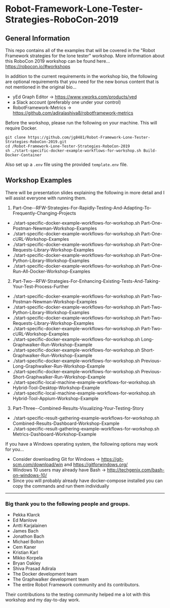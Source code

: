 # Robot-Framework-Lone-Tester-Strategies-RoboCon-2019

## General Information

This repo contains all of the examples that will be covered in the "Robot Framework strategies for the lone tester" workshop. More information about this RoboCon 2019 workshop can be found here... https://robocon.io/#workshops


In addition to the current requirements in the workshop bio, the following are optional requirements that you need for the new bonus content that is not mentioned in the original bio...

- yEd Graph Editor -> https://www.yworks.com/products/yed
- a Slack account (preferably one under your control)
- RobotFramework-Metrics -> https://github.com/adiralashiva8/robotframework-metrics

Before the workshop, please run the following on your machine. This will require Docker.

```
git clone https://github.com/jg8481/Robot-Framework-Lone-Tester-Strategies-RoboCon-2019.git
cd /Robot-Framework-Lone-Tester-Strategies-RoboCon-2019
sh ./start-specific-docker-example-workflows-for-workshop.sh Build-Docker-Container

```
Also set up a `.env` file using the provided `template.env` file.

## Workshop Examples

There will be presentation slides explaining the following in more detail and I will assist everyone with running them.

1. Part-One--RFW-Strategies-For-Rapidly-Testing-And-Adapting-To-Frequently-Changing-Projects
- ./start-specific-docker-example-workflows-for-workshop.sh Part-One-Postman-Newman-Workshop-Examples
- ./start-specific-docker-example-workflows-for-workshop.sh Part-One-cURL-Workshop-Examples
- ./start-specific-docker-example-workflows-for-workshop.sh Part-One-Requests-Library-Workshop-Examples
- ./start-specific-docker-example-workflows-for-workshop.sh Part-One-Python-Library-Workshop-Examples
- ./start-specific-docker-example-workflows-for-workshop.sh Part-One-Run-All-Docker-Workshop-Examples
2. Part-Two--RFW-Strategies-For-Enhancing-Existing-Tests-And-Taking-Your-Test-Process-Further
- ./start-specific-docker-example-workflows-for-workshop.sh Part-Two-Postman-Newman-Workshop-Examples
- ./start-specific-docker-example-workflows-for-workshop.sh Part-Two-Python-Library-Workshop-Examples
- ./start-specific-docker-example-workflows-for-workshop.sh Part-Two-Requests-Library-Workshop-Examples
- ./start-specific-docker-example-workflows-for-workshop.sh Part-Two-cURL-Workshop-Examples
- ./start-specific-docker-example-workflows-for-workshop.sh Long-Graphwalker-Run-Workshop-Example
- ./start-specific-docker-example-workflows-for-workshop.sh Short-Graphwalker-Run-Workshop-Example
- ./start-specific-docker-example-workflows-for-workshop.sh Previous-Long-Graphwalker-Run-Workshop-Example
- ./start-specific-docker-example-workflows-for-workshop.sh Previous-Short-Graphwalker-Run-Workshop-Example
- ./start-specific-local-machine-example-workflows-for-workshop.sh Hybrid-Tool-Desktop-Workshop-Example
- ./start-specific-local-machine-example-workflows-for-workshop.sh Hybrid-Tool-Appium-Workshop-Example
3. Part-Three--Combined-Results-Visualizing-Your-Testing-Story
- ./start-specific-result-gathering-example-workflows-for-workshop.sh Combined-Results-Dashboard-Workshop-Example
- ./start-specific-result-gathering-example-workflows-for-workshop.sh Metrics-Dashboard-Workshop-Example

If you have a Windows operating system, the following options may work for you...
- Consider downloading Git for Windows -> https://git-scm.com/download/win and https://gitforwindows.org/
- Windows 10 users may already have Bash -> http://techgenix.com/bash-on-windows-10/
- Since you will probably already have docker-compose installed you can copy the commands and run them individually

***

### Big thank you to the following people and groups.

- Pekka Klarck
- Ed Manlove
- Antti Karjalainen
- James Bach
- Jonathon Bach
- Michael Bolton
- Cem Kaner
- Kristian Karl
- Mikko Korpela
- Bryan Oakley
- Shiva Prasad Adirala
- The Docker development team
- The Graphwalker development team
- The entire Robot Framework community and its contributors.

Their contributions to the testing community helped me a lot with this workshop and my day-to-day work.
